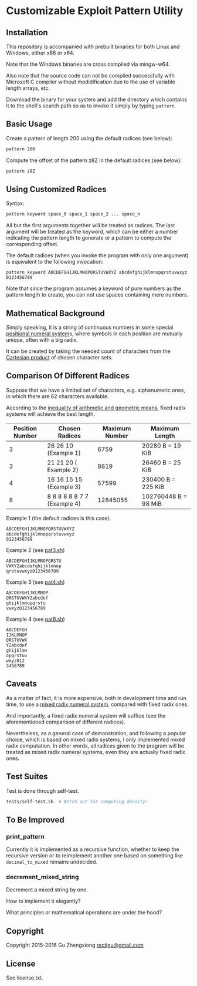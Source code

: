 # Customizable Exploit Pattern Utility


## Installation

This repository is accompanied with prebuilt binaries
for both Linux and Windows, either x86 or x64.

Note that the Windows binaries are cross compiled via mingw-w64.

Also note that the source code can not be compiled successfully
with Microsoft C compiler without modidification due to the use
of variable length arrays, etc.

Download the binary for your system
and add the directory which contains it to the shell's search path
so as to invoke it simply by typing `pattern`.


## Basic Usage

Create a pattern of length 200 using the default radices
(see below):

```bash
pattern 200
```

Compute the offset of the pattern z8Z in the default radices
(see below):

```bash
pattern z8Z
```


## Using Customized Radices

Syntax:

```bash
pattern keyword space_0 space_1 space_2 ... space_n
```

All but the first arguments together will be treated as radices.
The last argument will be treated as the keyword,
which can be either a number indicating the pattern length
to generate or a pattern to compute the corresponding offset.

The default radices (when you invoke the program with
only one argument) is equivalent to the following invocation:

```
pattern keyword ABCDEFGHIJKLMNOPQRSTUVWXYZ abcdefghijklmnopqrstuvwxyz 0123456789
```

Note that since the program assumes a keyword of pure numbers
as the pattern length to create,
you can not use spaces containing mere numbers.


## Mathematical Background

Simply speaking, it is a string of continuous numbers
in some special [positional numeral system]s,
where symbols in each position are mutually unique,
often with a big radix.

It can be created by taking the needed count of characters
from the [Cartesian product] of chosen character sets.


## Comparison Of Different Radices

Suppose that we have a limited set of characters,
e.g. alphanumeric ones, in which there are 62 characters available.

According to the [inequality of arithmetic and geometric means],
fixed radix systems will achieve the best length.

| Position Number | Chosen Radices | Maximum Number| Maximum Length
| --- | --- | --- | ---
| 3 | 26 26 10 (Example 1) | 6759 | 20280 B = 19 KiB
| 3 | 21 21 20 ( Example 2) | 8819 | 26460 B = 25 KiB
| 4 | 16 16 15 15 (Example 3) | 57599 | 230400 B = 225 KiB
| 8 | 8 8 8 8 8 8 7 7 (Example 4) | 12845055 | 102760448 B = 98 MiB

Example 1 (the default radices is this case):
```
ABCDEFGHIJKLMNOPQRSTUVWXYZ
abcdefghijklmnopqrstuvwxyz
0123456789
```
Example 2 (see [pat3.sh](./sh/pat3.sh))
```
ABCDEFGHIJKLMNOPQRSTU
VWXYZabcdefghijklmnop
qrstuvwxyz0123456789
```
Example 3 (see [pat4.sh](./sh/pat4.sh))
```
ABCDEFGHIJKLMNOP
QRSTUVWXYZabcdef
ghijklmnopqrstu
vwxyz0123456789

```
Example 4 (see [pat8.sh](./sh/pat8.sh))
```
ABCDEFGH
IJKLMNOP
QRSTUVWX
YZabcdef
ghijklmn
opqrstuv
wxyz012
3456789
```


## Caveats

As a matter of fact, it is more expensive,
both in development time and run time,
to use a [mixed radix numeral system],
compared with fixed radix ones.

And importantly, a fixed radix numeral system will suffice
(see the aforementioned comparison of different radices).

Nevertheless, as a general case of demonstration,
and following a popular choice,
which is based on mixed radix systems,
I only implemented mixed radix computation.
In other words, all radices given to the program will be treated
as mixed radix numeral systems,
even they are actually fixed radix ones.


## Test Suites

Test is done through self-test.

```bash
tests/self-test.sh  # Watch out for computing density!
```


## To Be Improved

### print_pattern

Currently it is implemented as a recursive function,
whether to keep the recursive version
or to reimplement another one based on something
like `decimal_to_mixed` remains undecided.


### decrement_mixed_string

Decrement a mixed string by one.

How to implement it elegantly?

What principles or mathematical operations are under the hood?


## Copyright

Copyright 2015-2016 Gu Zhengxiong <rectigu@gmail.com>


## License

See license.txt.


[positional numeral system]: https://en.wikipedia.org/wiki/Positional_notation
[Cartesian product]: https://en.wikipedia.org/wiki/Cartesian_product
[inequality of arithmetic and geometric means]: https://en.wikipedia.org/wiki/Inequality_of_arithmetic_and_geometric_means
[mixed radix numeral system]: https://en.wikipedia.org/wiki/Mixed_radix
